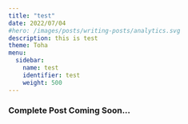 ```yaml
---
title: "test"
date: 2022/07/04
#hero: /images/posts/writing-posts/analytics.svg
description: this is test 
theme: Toha
menu:
  sidebar:
    name: test
    identifier: test
    weight: 500
---
```


### Complete Post Coming Soon...